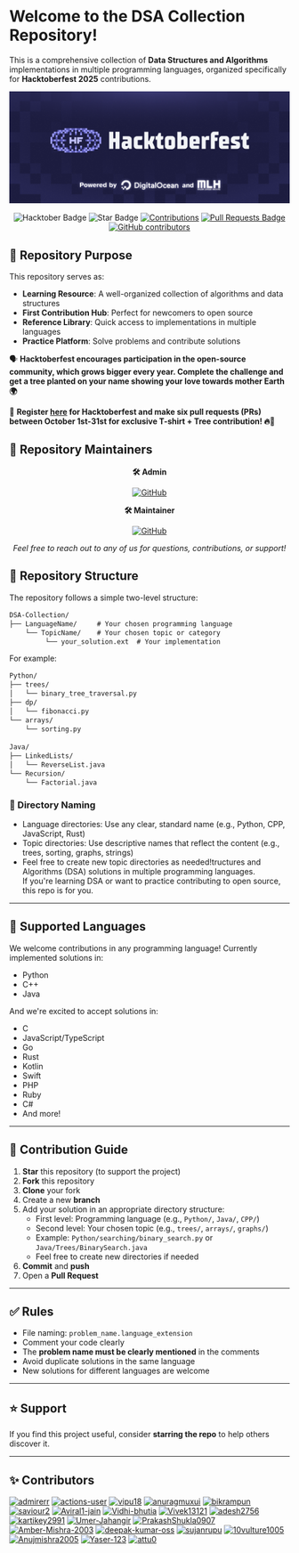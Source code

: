 # Welcome to the **DSA Collection Repository**! 

This is a comprehensive collection of **Data Structures and Algorithms** implementations in multiple programming languages, organized specifically for **Hacktoberfest 2025** contributions.

![Hacktoberfest 2025](./assets/Hacktoberfest.png)

<div align="center">

<img src="https://img.shields.io/badge/hacktoberfest-2025-blueviolet" alt="Hacktober Badge"/>
<img src="https://img.shields.io/static/v1?label=%F0%9F%8C%9F&message=If%20Useful&style=style=flat&color=BC4E99" alt="Star Badge"/>
<a href="https://github.com/admirerr" ><img src="https://img.shields.io/badge/Contributions-welcome-violet.svg?style=flat&logo=git" alt="Contributions" /></a>
<a href="https://github.com/admirerr/DSA-Collection/pulls"><img src="https://img.shields.io/github/issues-pr/admirerr/DSA-Collection" alt="Pull Requests Badge"/></a>
<a href="https://github.com/admirerr/DSA-Collection/graphs/contributors"><img alt="GitHub contributors" src="https://img.shields.io/github/contributors/admirerr/DSA-Collection?color=2b9348"></a>

</div>

## 🎯 Repository Purpose

This repository serves as:
- **Learning Resource**: A well-organized collection of algorithms and data structures
- **First Contribution Hub**: Perfect for newcomers to open source
- **Reference Library**: Quick access to implementations in multiple languages
- **Practice Platform**: Solve problems and contribute solutions

🗣 **Hacktoberfest encourages participation in the open-source community, which grows bigger every year. Complete the challenge and get a tree planted on your name showing your love towards mother Earth 🌍**

📢 **Register [here](https://hacktoberfest.com/) for Hacktoberfest and make six pull requests (PRs) between October 1st-31st for exclusive T-shirt + Tree contribution! 🔥🌱**

## 👥 Repository Maintainers

<div align="center">

**🛠️ Admin**

[![GitHub](https://img.shields.io/badge/GitHub-@admirerr-181717?style=for-the-badge&logo=github)](https://github.com/admirerr/)

**🛠️ Maintainer**

[![GitHub](https://img.shields.io/badge/GitHub-@kartikey2991-181717?style=for-the-badge&logo=github)](https://github.com/kartikey2991/)

*Feel free to reach out to any of us for questions, contributions, or support!*

</div>



## 📂 Repository Structure

The repository follows a simple two-level structure:

```
DSA-Collection/
├── LanguageName/     # Your chosen programming language
    └── TopicName/    # Your chosen topic or category
         └── your_solution.ext  # Your implementation
```

For example:
```
Python/
├── trees/
│   └── binary_tree_traversal.py
├── dp/
│   └── fibonacci.py
└── arrays/
    └── sorting.py

Java/
├── LinkedLists/
│   └── ReverseList.java
└── Recursion/
    └── Factorial.java
```

### 📌 Directory Naming
- Language directories: Use any clear, standard name (e.g., Python, CPP, JavaScript, Rust)
- Topic directories: Use descriptive names that reflect the content (e.g., trees, sorting, graphs, strings)
- Feel free to create new topic directories as needed!tructures and Algorithms (DSA) solutions in multiple programming languages.  
If you're learning DSA or want to practice contributing to open source, this repo is for you.

---

## 📌 Supported Languages

We welcome contributions in any programming language! Currently implemented solutions in:
- Python
- C++
- Java

And we're excited to accept solutions in:
- C
- JavaScript/TypeScript
- Go
- Rust
- Kotlin
- Swift
- PHP
- Ruby
- C#
- And more!

---

## 📌 Contribution Guide

1. **Star** this repository (to support the project)
2. **Fork** this repository
3. **Clone** your fork
4. Create a new **branch**
5. Add your solution in an appropriate directory structure:
   - First level: Programming language (e.g., `Python/`, `Java/`, `CPP/`)
   - Second level: Your chosen topic (e.g., `trees/`, `arrays/`, `graphs/`)
   - Example: `Python/searching/binary_search.py` or `Java/Trees/BinarySearch.java`
   - Feel free to create new directories if needed
6. **Commit** and **push**
7. Open a **Pull Request**

---

## ✅ Rules

- File naming: `problem_name.language_extension`
- Comment your code clearly
- The **problem name must be clearly mentioned** in the comments
- Avoid duplicate solutions in the same language
- New solutions for different languages are welcome

---


## ⭐ Support

If you find this project useful, consider **starring the repo** to help others discover it.

---

## ✨ Contributors

<!-- CONTRIBUTORS START -->
[<img src="https://avatars.githubusercontent.com/u/79766263?v=4" width="50" height="50" alt="admirerr"/>](https://github.com/admirerr) [<img src="https://avatars.githubusercontent.com/u/65916846?v=4" width="50" height="50" alt="actions-user"/>](https://github.com/actions-user) [<img src="https://avatars.githubusercontent.com/u/73050057?v=4" width="50" height="50" alt="vipu18"/>](https://github.com/vipu18) [<img src="https://avatars.githubusercontent.com/u/56573388?v=4" width="50" height="50" alt="anuragmuxui"/>](https://github.com/anuragmuxui) [<img src="https://avatars.githubusercontent.com/u/61911181?v=4" width="50" height="50" alt="bikrampun"/>](https://github.com/bikrampun) [<img src="https://avatars.githubusercontent.com/u/44187117?v=4" width="50" height="50" alt="saviour2"/>](https://github.com/saviour2) [<img src="https://avatars.githubusercontent.com/u/74827110?v=4" width="50" height="50" alt="Aviral1-jain"/>](https://github.com/Aviral1-jain) [<img src="https://avatars.githubusercontent.com/u/139327460?v=4" width="50" height="50" alt="Vidhi-bhutia"/>](https://github.com/Vidhi-bhutia) [<img src="https://avatars.githubusercontent.com/u/171781925?v=4" width="50" height="50" alt="Vivek13121"/>](https://github.com/Vivek13121) [<img src="https://avatars.githubusercontent.com/u/222441895?v=4" width="50" height="50" alt="adesh2756"/>](https://github.com/adesh2756) [<img src="https://avatars.githubusercontent.com/u/79379134?v=4" width="50" height="50" alt="kartikey2991"/>](https://github.com/kartikey2991) [<img src="https://avatars.githubusercontent.com/u/186998278?v=4" width="50" height="50" alt="Umer-Jahangir"/>](https://github.com/Umer-Jahangir) [<img src="https://avatars.githubusercontent.com/u/171449425?v=4" width="50" height="50" alt="PrakashShukla0907"/>](https://github.com/PrakashShukla0907) [<img src="https://avatars.githubusercontent.com/u/72464515?v=4" width="50" height="50" alt="Amber-Mishra-2003"/>](https://github.com/Amber-Mishra-2003) [<img src="https://avatars.githubusercontent.com/u/122889746?v=4" width="50" height="50" alt="deepak-kumar-oss"/>](https://github.com/deepak-kumar-oss) [<img src="https://avatars.githubusercontent.com/u/103595490?v=4" width="50" height="50" alt="sujanrupu"/>](https://github.com/sujanrupu) [<img src="https://avatars.githubusercontent.com/u/83622368?v=4" width="50" height="50" alt="10vulture1005"/>](https://github.com/10vulture1005) [<img src="https://avatars.githubusercontent.com/u/72244992?v=4" width="50" height="50" alt="Anujmishra2005"/>](https://github.com/Anujmishra2005) [<img src="https://avatars.githubusercontent.com/u/140265777?v=4" width="50" height="50" alt="Yaser-123"/>](https://github.com/Yaser-123) [<img src="https://avatars.githubusercontent.com/u/163705624?v=4" width="50" height="50" alt="attu0"/>](https://github.com/attu0) 
<!-- CONTRIBUTORS END -->
